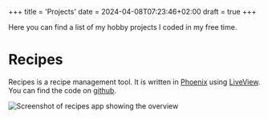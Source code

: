 +++
title = 'Projects'
date = 2024-04-08T07:23:46+02:00
draft = true
+++

Here you can find a list of my hobby projects I coded in my free time.

# Recipes

Recipes is a recipe management tool. It is written in [Phoenix](https://www.phoenixframework.org/)
using [LiveView](https://hexdocs.pm/phoenix_live_view/welcome.html). You can find the code on
[github](https://github.com/dhslr/recipes).

![Screenshot of recipes app showing the overview](/images/recipes.png)

